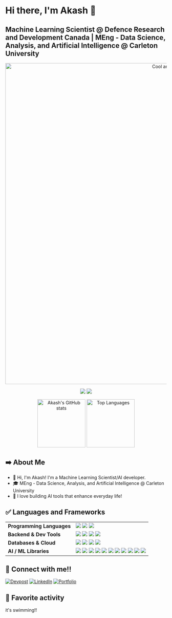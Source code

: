 # Hi there, I'm Akash 👋
## Machine Learning Scientist @ Defence Research and Development Canada | MEng - Data Science, Analysis, and Artificial Intelligence @ Carleton University

<p align="center">
  <img src="Akash Patel.gif" alt="Cool animation" width="1000"/>
</p>

<div align="center">
  
  ![](https://github.com/akash3patel/stats/blob/master/generated/overview.svg)
  ![](https://github.com/akash3patel/stats/blob/master/generated/languages.svg)
  
</div>

<p align="center">
  <img 
    src="https://github-readme-stats.vercel.app/api?username=akash3patel&show_icons=true&theme=tokyonight" 
    alt="Akash's GitHub stats" 
    height="150"
  />
  <img 
    src="https://github-readme-stats.vercel.app/api/top-langs/?username=akash3patel&layout=compact&theme=tokyonight" 
    alt="Top Languages" 
    height="150"
  />
</p>

## ➡️ About Me

- 👋 Hi, I'm Akash! I'm a Machine Learning Scientist/AI developer.
- 🎓 MEng - Data Science, Analysis, and Artificial Intelligence @ Carleton University
- 🎯 I love building AI tools that enhance everyday life!

## ✅ Languages and Frameworks

<table>
  <tr>
    <td><strong>Programming Languages</strong></td>
    <td>
      <img src="https://img.shields.io/badge/Python-3670A0?style=flat-square&logo=python&logoColor=ffdd54"/>
      <img src="https://img.shields.io/badge/R-%23276DC3.svg?logo=r&logoColor=white)"/>
      <img src="https://img.shields.io/badge/SQL-4479A1.svg?style=flat-square&logo=postgresql&logoColor=white"/>
    </td>
  </tr>

  <tr>
    <td><strong>Backend & Dev Tools</strong></td>
    <td>
      <img src="https://img.shields.io/badge/Flask-000000.svg?style=flat-square&logo=flask&logoColor=white"/>
      <img src="https://img.shields.io/badge/GraphQL-E10098?style=flat-square&logo=graphql&logoColor=white"/>
      <img src="https://img.shields.io/badge/Postman-FF6C37?style=flat-square&logo=postman&logoColor=white"/>
      <img src="https://img.shields.io/badge/Docker-2496ED?style=flat-square&logo=docker&logoColor=white"/>
    </td>
  </tr>

  <tr>
    <td><strong>Databases & Cloud</strong></td>
    <td>
      <img src="https://img.shields.io/badge/Google%20Cloud-4285F4.svg?style=flat-square&logo=google-cloud&logoColor=white"/>
      <img src="https://custom-icon-badges.demolab.com/badge/AWS-%23FF9900.svg?logo=aws&logoColor=white)"/>
      <img src="https://img.shields.io/badge/BigQuery-669DF6?style=flat-square&logo=google-cloud&logoColor=white"/>
      <img src="https://img.shields.io/badge/Postgres-%23316192.svg?logo=postgresql&logoColor=white)"/>
    </td>
  </tr>

  <tr>
    <td><strong>AI / ML Libraries</strong></td>
    <td>
      <img src="https://img.shields.io/badge/OpenAI-412991?style=flat-square&logo=openai&logoColor=white"/>
      <img src="https://img.shields.io/badge/Anthropic-000000?style=flat-square"/>
      <img src="https://img.shields.io/badge/LangChain-5A5FC7?style=flat-square"/>
      <img src="https://img.shields.io/badge/NumPy-013243?style=flat-square&logo=numpy&logoColor=white"/>
      <img src="https://img.shields.io/badge/Pandas-150458?style=flat-square&logo=pandas&logoColor=white"/>
      <img src="https://img.shields.io/badge/Scikit--Learn-F7931E?style=flat-square&logo=scikitlearn&logoColor=white"/>
      <img src="https://img.shields.io/badge/Matplotlib-11557C?style=flat-square&logo=matplotlib&logoColor=white"/>
      <img src="https://img.shields.io/badge/OpenCV-5C3EE8?style=flat-square&logo=opencv&logoColor=white"/>
      <img src="https://img.shields.io/badge/PyTorch-EE4C2C?style=flat-square&logo=pytorch&logoColor=white"/>
      <img src="https://img.shields.io/badge/TensorFlow-FF6F00?style=flat-square&logo=tensorflow&logoColor=white"/>
      <img src="https://img.shields.io/badge/Keras-D00000?style=flat-square&logo=keras&logoColor=white"/>
    </td>
  </tr>
</table>

## 🤝 Connect with me!!

[![Devpost](https://img.shields.io/badge/Devpost-003E54?style=for-the-badge&logo=devpost&logoColor=white)](https://devpost.com/akash3patel)
[![LinkedIn](https://custom-icon-badges.demolab.com/badge/LinkedIn-0A66C2?logo=linkedin-white&logoColor=fff)](www.linkedin.com/in/akash-patel-9894a5137)
[![Portfolio](https://img.shields.io/badge/Instagram-%23E4405F.svg?style=for-the-badge&logo=instagram&logoColor=white)](https://akash3patel.github.io/portfolio/)

## 🧋 Favorite activity

it's swimming!!
